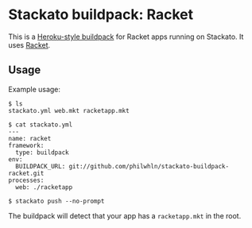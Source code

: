 Stackato buildpack: Racket
==========================

This is a [Heroku-style buildpack](http://devcenter.heroku.com/articles/buildpacks) for Racket apps running on Stackato.
It uses [Racket](http://racket-lang.org).

Usage
-----

Example usage:

    $ ls
    stackato.yml web.mkt racketapp.mkt

    $ cat stackato.yml 
    ---
    name: racket
    framework:
      type: buildpack
    env:
      BUILDPACK_URL: git://github.com/philwhln/stackato-buildpack-racket.git
    processes:
      web: ./racketapp

    $ stackato push --no-prompt

The buildpack will detect that your app has a `racketapp.mkt` in the root.

